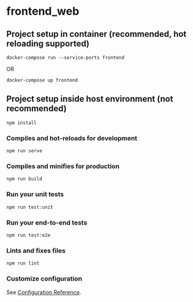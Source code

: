 # frontend_web

## Project setup in container (recommended, hot reloading supported)
```
docker-compose run --service-ports frontend
```

OR 

```
docker-compose up frontend
```

## Project setup inside host environment (not recommended)
```
npm install
```

### Compiles and hot-reloads for development
```
npm run serve
```

### Compiles and minifies for production
```
npm run build
```

### Run your unit tests
```
npm run test:unit
```

### Run your end-to-end tests
```
npm run test:e2e
```

### Lints and fixes files
```
npm run lint
```

### Customize configuration
See [Configuration Reference](https://cli.vuejs.org/config/).
